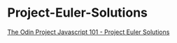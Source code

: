 # Project-Euler-Solutions
<a href="http://www.theodinproject.com/web-development-101/javascript-basics">The Odin Project Javascript 101 - Project Euler Solutions</a>
